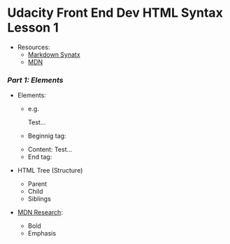 # Udacity Front End Dev HTML Syntax Lesson 1
- Resources:
	- [Markdown Synatx](https://www.markdownguide.org/basic-syntax/)
	- [MDN](https://developer.mozilla.org/en-US/docs/Web/HTML/Element)

### *Part 1: Elements*
- Elements: 
	- e.g. <p>Test...</p>
	- Beginnig tag: <p>
	- Content: Test...
	- End tag: </p> 

- HTML Tree (Structure)
	- Parent
	- Child
	- Siblings

- [MDN Research](https://developer.mozilla.org/en-US/docs/Web/HTML/Element):
	- Bold <strong></strong>
	- Emphasis <em></em>

